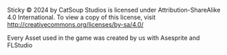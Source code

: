 Sticky © 2024 by CatSoup Studios is licensed under 
Attribution-ShareAlike 4.0 International. 
To view a copy of this license, visit http://creativecommons.org/licenses/by-sa/4.0/ 

Every Asset used in the game was created by us with Asesprite and FLStudio
